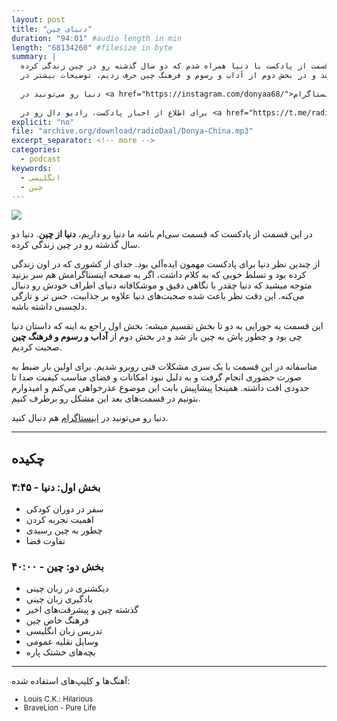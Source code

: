 ```yaml
---
layout: post
title: "دنیای چین"
duration: "94:01" #audio length in min
length: "68134260" #filesize in byte
summary: |
  در این قسمت از پادکست با دنیا همراه شدم که دو سال گذشته رو در چین زندگی کرده.
  در بخش اول از گفتگو راجع به این صحبت کردیم که چطور دنیا پاش به چین باز شد و در بخش دوم از آداب و رسوم و فرهنگ چین حرف زدیم. توضیحات بیشتر در <a href="https://radiodaal.ir/donya">سایت رادیو دال</a>.
  
  دنیا رو می‌تونید در <a href="https://instagram.com/donyaa68/">اینستاگرام</a> دنبال کنید.
  
  برای اطلاع از اخبار پادکست، رادیو دال رو در <a href="https://t.me/radioDaal">تلگرام</a>، <a href="https://www.instagram.com/radiodaal/">اینستاگرام</a> و <a href="https://twitter.com/radioDaal">توئیتر</a> جستجو کنید.
explicit: "no"
file: "archive.org/download/radioDaal/Donya-China.mp3"
excerpt_separator: <!-- more -->
categories:
  - podcast
keywords:
  - انگلیسی
  - چین
---
```


<img src="{{site.baseurl}}/public/img/donya/cover.jpg" class="cover-img"/>

در این قسمت از پادکست که قسمت سی‌ام باشه ما دنیا رو داریم، **دنیا از چین**. دنیا دو سال گذشته رو در چین زندگی کرده.

از چندین نظر دنیا برای پادکست مهمون ایده‌آلی بود. جدای از کشوری که در اون زندگی کرده بود و تسلط خوبی که به کلام داشت، اگر به صفحه اینستاگرامش هم سر بزنید متوجه میشید که دنیا چقدر با نگاهی دقیق و موشکافانه دنیای اطراف خودش رو دنبال می‌کنه. این دقت نظر باعث شده صحبت‌های دنیا علاوه بر جذابیت، حس تر و تازگی دلچسبی داشته باشه.

این قسمت یه جورایی به دو تا بخش تقسیم میشه: بخش اول راجع به اینه که داستان دنیا چی بود و چطور پاش به چین باز شد و در بخش دوم از **آداب و رسوم و فرهنگ چین** صحبت کردیم.

متاسفانه در این قسمت با یک سری مشکلات فنی روبرو شدیم. برای اولین بار ضبط به صورت حضوری انجام گرفت و به دلیل نبود امکانات و فضای مناسب کیفیت صدا تا حدودی افت داشته. همینجا پیشاپیش بابت این موضوع عذرخواهی می‌کنم و امیدوارم بتونیم در قسمت‌های بعد این مشکل رو برطرف کنیم.

<!-- more -->

دنیا رو می‌تونید در [اینستاگرام](https://instagram.com/donyaa68/) هم دنبال کنید.

<!-- ### در این قسمت معرفی شد: -->

<hr>

## چکیده

### بخش اول: دنیا - ۳:۴۵
- سفر در دوران کودکی
- اهمیت تجربه کردن
- چطور به چین رسیدی
- تفاوت فضا

### بخش دو: چین - ۴۰:۰۰
- دیکشنری در زبان چینی
- یادگیری زبان چینی
- گذشته چین و پیشرفت‌های اخیر
- فرهنگ خاص چین
- تدریس زبان انگلیسی
- وسایل نقلیه عمومی
- بچه‌های خشتک پاره

<hr>

<!-- {% include player.html id="177725572" %} -->

آهنگ‌ها و کلیپ‌های استفاده شده:

<div dir="ltr" style="font-size: smaller;">
<ul>
<li>Louis C.K.: Hilarious</li>
<li>BraveLion - Pure Life</li>
</ul>
</div>
